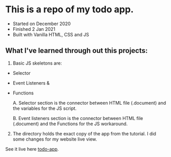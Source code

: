 # This is a repo of my todo app.

- Started on December 2020
- Finished 2 Jan 2021
- Built with Vanilla HTML, CSS and JS

## What I've learned through out this projects:

1. Basic JS skeletons are:

- Selector
- Event Listeners &
- Functions

  A. Selector section is the connector between HTML file (.document) and the variables for the JS script.

  B. Event listeners section is the connector between HTML file (.document) and the Functions for the JS workaround.

2. The directory holds the exact copy of the app from the tutorial. I did some changes for my website live view.

See it live here [todo-app](https://farahanasuhaimi.com/webdev-projects/TodoApp/).
